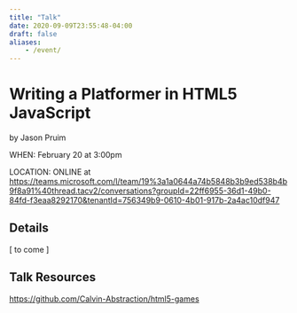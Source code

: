```yaml
---
title: "Talk"
date: 2020-09-09T23:55:48-04:00
draft: false
aliases:
    - /event/
---
```


# Writing a Platformer in HTML5 JavaScript
by Jason Pruim

WHEN: February 20 at 3:00pm

LOCATION: ONLINE at https://teams.microsoft.com/l/team/19%3a1a0644a74b5848b3b9ed538b4b9f8a91%40thread.tacv2/conversations?groupId=22ff6955-36d1-49b0-84fd-f3eaa8292170&tenantId=756349b9-0610-4b01-917b-2a4ac10df947

## Details
[ to come ]

## Talk Resources
https://github.com/Calvin-Abstraction/html5-games
